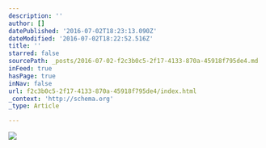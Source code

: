 ```yaml
---
description: ''
author: []
datePublished: '2016-07-02T18:23:13.090Z'
dateModified: '2016-07-02T18:22:52.516Z'
title: ''
starred: false
sourcePath: _posts/2016-07-02-f2c3b0c5-2f17-4133-870a-45918f795de4.md
inFeed: true
hasPage: true
inNav: false
url: f2c3b0c5-2f17-4133-870a-45918f795de4/index.html
_context: 'http://schema.org'
_type: Article

---
```

![](https://the-grid-user-content.s3-us-west-2.amazonaws.com/94563b5e-585d-4a4a-afe5-2e4756e82e70.png)